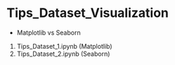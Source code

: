 # Tips_Dataset_Visualization
- Matplotlib vs Seaborn

1. Tips_Dataset_1.ipynb (Matplotlib)
2. Tips_Dataset_2.ipynb (Seaborn)
